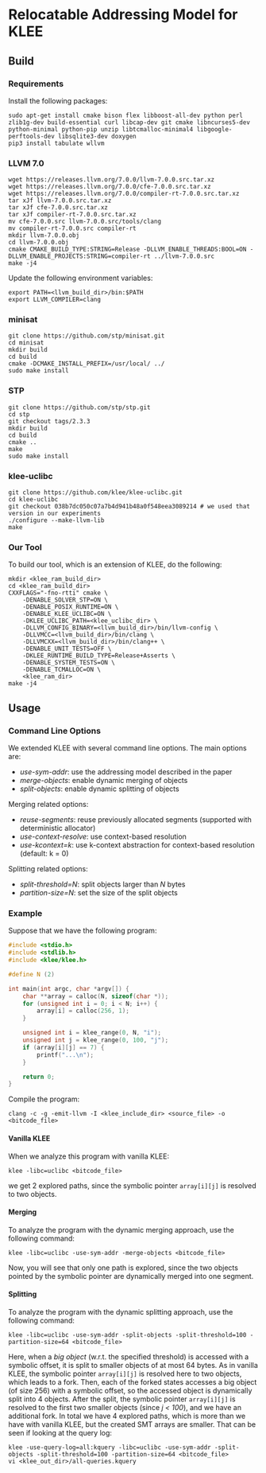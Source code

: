 Relocatable Addressing Model for KLEE
=============================

## Build

### Requirements
Install the following packages:
```
sudo apt-get install cmake bison flex libboost-all-dev python perl zlib1g-dev build-essential curl libcap-dev git cmake libncurses5-dev python-minimal python-pip unzip libtcmalloc-minimal4 libgoogle-perftools-dev libsqlite3-dev doxygen
pip3 install tabulate wllvm
```

### LLVM 7.0

```
wget https://releases.llvm.org/7.0.0/llvm-7.0.0.src.tar.xz
wget https://releases.llvm.org/7.0.0/cfe-7.0.0.src.tar.xz
wget https://releases.llvm.org/7.0.0/compiler-rt-7.0.0.src.tar.xz
tar xJf llvm-7.0.0.src.tar.xz
tar xJf cfe-7.0.0.src.tar.xz
tar xJf compiler-rt-7.0.0.src.tar.xz
mv cfe-7.0.0.src llvm-7.0.0.src/tools/clang
mv compiler-rt-7.0.0.src compiler-rt
mkdir llvm-7.0.0.obj
cd llvm-7.0.0.obj
cmake CMAKE_BUILD_TYPE:STRING=Release -DLLVM_ENABLE_THREADS:BOOL=ON -DLLVM_ENABLE_PROJECTS:STRING=compiler-rt ../llvm-7.0.0.src
make -j4
```
Update the following environment variables:
```
export PATH=<llvm_build_dir>/bin:$PATH
export LLVM_COMPILER=clang
```

### minisat

```
git clone https://github.com/stp/minisat.git
cd minisat
mkdir build
cd build
cmake -DCMAKE_INSTALL_PREFIX=/usr/local/ ../
sudo make install
```

### STP

```
git clone https://github.com/stp/stp.git
cd stp
git checkout tags/2.3.3
mkdir build
cd build
cmake ..
make
sudo make install
```

### klee-uclibc
```
git clone https://github.com/klee/klee-uclibc.git
cd klee-uclibc
git checkout 038b7dc050c07a7b4d941b48a0f548eea3089214 # we used that version in our experiments
./configure --make-llvm-lib
make
```

### Our Tool
To build our tool, which is an extension of KLEE, do the following:
```
mkdir <klee_ram_build_dir>
cd <klee_ram_build_dir>
CXXFLAGS="-fno-rtti" cmake \
    -DENABLE_SOLVER_STP=ON \
    -DENABLE_POSIX_RUNTIME=ON \
    -DENABLE_KLEE_UCLIBC=ON \
    -DKLEE_UCLIBC_PATH=<klee_uclibc_dir> \
    -DLLVM_CONFIG_BINARY=<llvm_build_dir>/bin/llvm-config \
    -DLLVMCC=<llvm_build_dir>/bin/clang \
    -DLLVMCXX=<llvm_build_dir>/bin/clang++ \
    -DENABLE_UNIT_TESTS=OFF \
    -DKLEE_RUNTIME_BUILD_TYPE=Release+Asserts \
    -DENABLE_SYSTEM_TESTS=ON \
    -DENABLE_TCMALLOC=ON \
    <klee_ram_dir>
make -j4
```

## Usage
### Command Line Options
We extended KLEE with several command line options.
The main options are:
- _use-sym-addr_: use the addressing model described in the paper
- _merge-objects_: enable dynamic merging of objects
- _split-objects_: enable dynamic splitting of objects

Merging related options:
- _reuse-segments_: reuse previously allocated segments (supported with deterministic allocator)
- _use-context-resolve_: use context-based resolution
- _use-kcontext=k_: use k-context abstraction for context-based resolution (default: k = 0)

Splitting related options:
- _split-threshold=N_: split objects larger than _N_ bytes
- _partition-size=N_: set the size of the split objects

### Example
Suppose that we have the following program:
```C
#include <stdio.h>
#include <stdlib.h>
#include <klee/klee.h>

#define N (2)

int main(int argc, char *argv[]) {
    char **array = calloc(N, sizeof(char *));
    for (unsigned int i = 0; i < N; i++) {
        array[i] = calloc(256, 1);
    }

    unsigned int i = klee_range(0, N, "i");
    unsigned int j = klee_range(0, 100, "j");
    if (array[i][j] == 7) {
        printf("...\n");
    }

    return 0;
}
```

Compile the program:
```
clang -c -g -emit-llvm -I <klee_include_dir> <source_file> -o <bitcode_file>
```

#### Vanilla KLEE
When we analyze this program with vanilla KLEE:
```
klee -libc=uclibc <bitcode_file>
```
we get 2 explored paths, since the symbolic pointer `array[i][j]` is resolved to two objects.

#### Merging
To analyze the program with the dynamic merging approach, use the following command:
```
klee -libc=uclibc -use-sym-addr -merge-objects <bitcode_file>
```
Now, you will see that only one path is explored,
since the two objects pointed by the symbolic pointer are dynamically merged into one segment.

#### Splitting
To analyze the program with the dynamic splitting approach, use the following command:
```
klee -libc=uclibc -use-sym-addr -split-objects -split-threshold=100 -partition-size=64 <bitcode_file>
```
Here, when a _big object_ (w.r.t. the specified threshold) is accessed with a symbolic offset, it is split to smaller objects of at most 64 bytes.
As in vanilla KLEE, the symbolic pointer `array[i][j]` is resolved here to two objects, which leads to a fork.
Then, each of the forked states accesses a big object (of size 256) with a symbolic offset,
so the accessed object is dynamically split into 4 objects.
After the split, the symbolic pointer `array[i][j]` is resolved to the first two smaller objects (since _j < 100_), and we have an additional fork.
In total we have 4 explored paths, which is more than we have with vanilla KLEE,
but the created SMT arrays are smaller.
That can be seen if looking at the query log:
```
klee -use-query-log=all:kquery -libc=uclibc -use-sym-addr -split-objects -split-threshold=100 -partition-size=64 <bitcode_file>
vi <klee_out_dir>/all-queries.kquery
```
